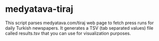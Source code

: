 medyatava-tiraj
===============

This script parses medyatava.com/tiraj web page to fetch press runs for daily Turkish newspapers. It generates a TSV (tab separated values) file called results.tsv that you can use for visualization purposes.
